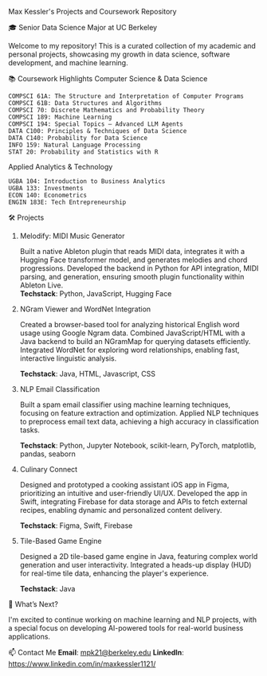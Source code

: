 Max Kessler's Projects and Coursework Repository

🎓 Senior Data Science Major at UC Berkeley

Welcome to my repository! This is a curated collection of my academic and personal projects, showcasing my growth in data science, software development, and machine learning.

📚 Coursework Highlights
Computer Science & Data Science

    COMPSCI 61A: The Structure and Interpretation of Computer Programs
    COMPSCI 61B: Data Structures and Algorithms
    COMPSCI 70: Discrete Mathematics and Probability Theory
    COMPSCI 189: Machine Learning 
    COMPSCI 194: Special Topics – Advanced LLM Agents
    DATA C100: Principles & Techniques of Data Science
    DATA C140: Probability for Data Science
    INFO 159: Natural Language Processing
    STAT 20: Probability and Statistics with R

Applied Analytics & Technology

    UGBA 104: Introduction to Business Analytics
    UGBA 133: Investments
    ECON 140: Econometrics
    ENGIN 183E: Tech Entrepreneurship

🛠️ Projects
1. Melodify: MIDI Music Generator

    Built a native Ableton plugin that reads MIDI data, integrates it with a Hugging Face transformer model, and generates melodies and chord progressions.
    Developed the backend in Python for API integration, MIDI parsing, and generation, ensuring smooth plugin functionality within Ableton Live.<br />
    **Techstack**: Python, JavaScript, Hugging Face

3. NGram Viewer and WordNet Integration

    Created a browser-based tool for analyzing historical English word usage using Google Ngram data.
    Combined JavaScript/HTML with a Java backend to build an NGramMap for querying datasets efficiently.
    Integrated WordNet for exploring word relationships, enabling fast, interactive linguistic analysis.
   
    **Techstack**: Java, HTML, Javascript, CSS

5. NLP Email Classification 

    Built a spam email classifier using machine learning techniques, focusing on feature extraction and optimization.
    Applied NLP techniques to preprocess email text data, achieving a high accuracy in classification tasks.
   
    **Techstack**: Python, Jupyter Notebook, scikit-learn, PyTorch, matplotlib, pandas, seaborn

7. Culinary Connect

    Designed and prototyped a cooking assistant iOS app in Figma, prioritizing an intuitive and user-friendly UI/UX.
    Developed the app in Swift, integrating Firebase for data storage and APIs to fetch external recipes, enabling dynamic and personalized content delivery.
   
    **Techstack**: Figma, Swift, Firebase
   
9. Tile-Based Game Engine

    Designed a 2D tile-based game engine in Java, featuring complex world generation and user interactivity.
    Integrated a heads-up display (HUD) for real-time tile data, enhancing the player's experience.
   
    **Techstack**: Java


📝 What’s Next?

I'm excited to continue working on machine learning and NLP projects, with a special focus on developing AI-powered tools for real-world business applications.

📫 Contact Me
 **Email**: mpk21@berkeley.edu
 **LinkedIn**: https://www.linkedin.com/in/maxkessler1121/ 
